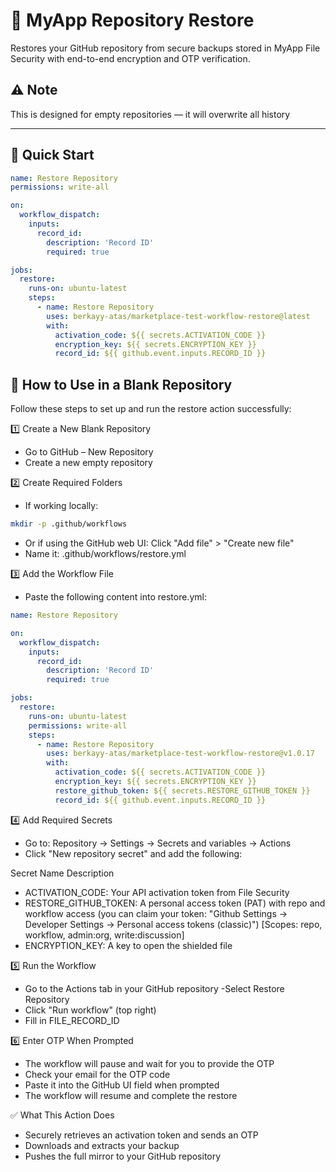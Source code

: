 # 🔄 MyApp Repository Restore

Restores your GitHub repository from secure backups stored in MyApp File Security with end-to-end encryption and OTP verification.

## ⚠️ Note
This is designed for empty repositories — it will overwrite all history

---

## 🚀 Quick Start

```yaml
name: Restore Repository
permissions: write-all

on:
  workflow_dispatch:
    inputs:
      record_id:
        description: 'Record ID'
        required: true

jobs:
  restore:
    runs-on: ubuntu-latest
    steps:
      - name: Restore Repository
        uses: berkayy-atas/marketplace-test-workflow-restore@latest
        with:
          activation_code: ${{ secrets.ACTIVATION_CODE }}
          encryption_key: ${{ secrets.ENCRYPTION_KEY }}
          record_id: ${{ github.event.inputs.RECORD_ID }}
```

##  🚀 How to Use in a Blank Repository
Follow these steps to set up and run the restore action successfully:

1️⃣ Create a New Blank Repository
  - Go to GitHub – New Repository
  - Create a new empty repository


2️⃣ Create Required Folders
  - If working locally:

```bash
mkdir -p .github/workflows
```
  - Or if using the GitHub web UI:
  Click "Add file" > "Create new file"
  - Name it: .github/workflows/restore.yml

3️⃣ Add the Workflow File
  - Paste the following content into restore.yml:

```yaml
name: Restore Repository

on:
  workflow_dispatch:
    inputs:
      record_id:
        description: 'Record ID'
        required: true

jobs:
  restore:
    runs-on: ubuntu-latest
    permissions: write-all
    steps:
      - name: Restore Repository
        uses: berkayy-atas/marketplace-test-workflow-restore@v1.0.17
        with:
          activation_code: ${{ secrets.ACTIVATION_CODE }}
          encryption_key: ${{ secrets.ENCRYPTION_KEY }}
          restore_github_token: ${{ secrets.RESTORE_GITHUB_TOKEN }}
          record_id: ${{ github.event.inputs.RECORD_ID }}
```
4️⃣ Add Required Secrets
  - Go to: Repository → Settings → Secrets and variables → Actions
  - Click "New repository secret" and add the following:

Secret Name	Description
  - ACTIVATION_CODE:	Your API activation token from File Security
  - RESTORE_GITHUB_TOKEN:	A personal access token (PAT) with repo and workflow access (you can claim your token: "Github Settings -> Developer Settings -> Personal access tokens (classic)") [Scopes: repo, workflow, admin:org, write:discussion] 
  - ENCRYPTION_KEY: A key to open the shielded file


5️⃣ Run the Workflow
  - Go to the Actions tab in your GitHub repository
  -Select Restore Repository
  - Click "Run workflow" (top right)
  - Fill in FILE_RECORD_ID

6️⃣ Enter OTP When Prompted
  - The workflow will pause and wait for you to provide the OTP
  - Check your email for the OTP code
  - Paste it into the GitHub UI field when prompted
  - The workflow will resume and complete the restore

✅ What This Action Does
  - Securely retrieves an activation token and sends an OTP
  - Downloads and extracts your backup
  - Pushes the full mirror to your GitHub repository

